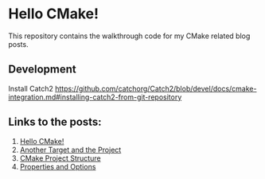# Hello CMake!

This repository contains the walkthrough code for my CMake related blog posts.


## Development

Install Catch2
https://github.com/catchorg/Catch2/blob/devel/docs/cmake-integration.md#installing-catch2-from-git-repository

## Links to the posts:

1. [Hello CMake!](https://arne-mertz.de/2018/05/hello-cmake/)
2. [Another Target and the Project](https://arne-mertz.de/2018/05/cmake-another-target/)
3. [CMake Project Structure](https://arne-mertz.de/2018/06/cmake-project-structure)
4. [Properties and Options](https://arne-mertz.de/2018/07/cmake-properties-options)
